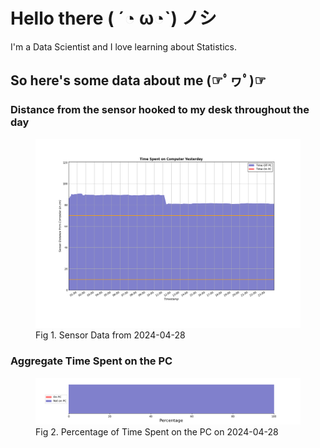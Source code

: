 
# Hello there ( ´◔ ω◔`) ノシ

I'm a Data Scientist and I love learning about Statistics.

## So here's some data about me (☞ﾟヮﾟ)☞


### Distance from the sensor hooked to my desk throughout the day
<figure>
  <picture>
    <source media="(prefers-color-scheme: dark)" srcset="Pi/readme/graphs/lineplot/dark-plot-2024-04-28.png">
    <source media="(prefers-color-scheme: light)" srcset="Pi/readme/graphs/lineplot/light-plot-2024-04-28.png">
    <img alt="Shows a black logo in light color mode and a white one in dark color mode." src="Pi/readme/graphs/lineplot/light-plot-2024-04-28.png">
  </picture>
  <figcaption>Fig 1. Sensor Data from 2024-04-28</figcaption>
</figure>



### Aggregate Time Spent on the PC
<figure>
  <picture>
    <source media="(prefers-color-scheme: dark)" srcset="Pi/readme/graphs/barplot/dark-plot-2024-04-28.png">
    <source media="(prefers-color-scheme: light)" srcset="Pi/readme/graphs/barplot/light-plot-2024-04-28.png">
    <img alt="Shows a black logo in light color mode and a white one in dark color mode." src="Pi/readme/graphs/barplot/light-plot-2024-04-28.png">
  </picture>
  <figcaption>Fig 2. Percentage of Time Spent on the PC on 2024-04-28</figcaption>
</figure>
